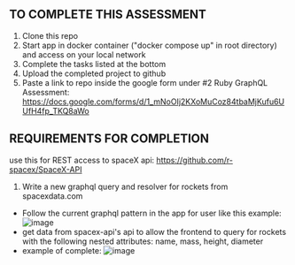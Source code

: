 
## TO COMPLETE THIS ASSESSMENT
1. Clone this repo
2. Start app in docker container ("docker compose up" in root directory) and access on your local network
3. Complete the tasks listed at the bottom
4. Upload the completed project to github
5. Paste a link to repo inside the google form under #2 Ruby GraphQL Assessment: https://docs.google.com/forms/d/1_mNoOIj2KXoMuCoz84tbaMjKufu6UUfH4fp_TKQ8aWo


## REQUIREMENTS FOR COMPLETION
use this for REST access to spaceX api: https://github.com/r-spacex/SpaceX-API

1. Write a new graphql query and resolver for rockets from spacexdata.com
- Follow the current graphql pattern in the app for user like this example: 
![image](https://user-images.githubusercontent.com/67350795/176064645-b98770c6-a732-40b2-9f0b-777ec91447a0.png)
- get data from spacex-api's api to allow the frontend to query for rockets with the following nested attributes: name, mass, height, diameter
- example of complete:
![image](https://user-images.githubusercontent.com/67350795/176067473-e9b259e7-5c89-4afa-86a1-a6acaf9ab805.png)

